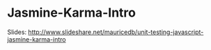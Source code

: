 # Jasmine-Karma-Intro

Slides: http://www.slideshare.net/mauricedb/unit-testing-javascript-jasmine-karma-intro
